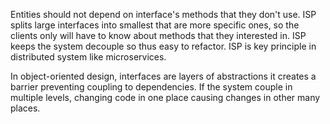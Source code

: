 
Entities should not depend on interface's methods that they don't use. ISP splits large interfaces into smallest that are
more specific ones, so the clients only will have to know about methods that they interested in. ISP keeps the system
decouple so thus easy to refactor. ISP is key principle in distributed system like microservices.

In object-oriented design, interfaces are layers of abstractions it creates a barrier preventing coupling to 
dependencies. If the system couple in multiple levels, changing code in one place causing changes in other
many places.